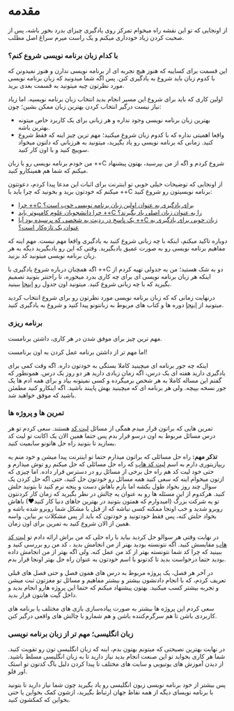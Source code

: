 # مقدمه
از اونجایی که تو این نقشه راه میخوام تمرکز روی یادگیری چیزای بدرد بخور باشه، پس از صحبت کردن زیاد خودداری میکنم و یک راست میرم سراغ اصل مطلب.

### با کدام زبان برنامه نویسی شروع کنم؟
این قسمت برای کساییه که هنوز هیچ تجربه ای از برنامه نویسی ندارن و هنوز نمیدونن که با کدوم زبان باید شروع به یادگیری کنن. پس اگه شما میدونید که زبان برنامه نویسی
مورد نظرتون چیه میتونید به قسمت بعدی برید.

اولین کاری که باید برای شروع این مسیر انجام بدید انتخاب زبان برنامه نویسیه. اما زیاد نیاز نیست درگیر انتخاب کردن یهترین زبان ممکن بشین؛ چون:
- بهترین زبان برنامه نویسی وجود نداره و هر زبانی برای یک کاربرد خاص میتونه بهترین باشه.
- واقعا اهمیتی نداره که با کدوم زبان شروع میکنید؛ مهم ترین چیز اینه که فقط شروع کنید. زمانی که برنامه نویسی رو یاد بگیرید، میتونید به هرزبانی که دلتون میخواد سوییچ کنید و با اون کار کنید.

من خودم برنامه نویسی رو با زبان ++C شروع کردم و اگه از من بپرسید، بهتون پیشنهاد میکنم که شما هم همینکارو کنید.

از اونجایی که توضیحات خیلی خوبی تو اینترنت برای اثبات این مدعا پیدا کردم، دعوتتون میکنم که خودتون برید و بخونید که چرا باید با ++C برنامه نویسیتون رو شروع کنید:
- [چرا ++C برای یادگیری به عنوان اولین زبان برنامه نویسی خوب است؟](https://www.educative.io/blog/c-is-a-good-first-language-to-learn)
- [چرا دانشجویان علوم کامپیوتر باید ++C را به عنوان زبان اصلی یاد بگیرند؟](https://medium.com/@vardanator/why-cs-students-must-learn-c-as-their-main-programming-language-6d3b4f8720bd)
- [یک پاسخ در ردیت به شخصی که پرسیده بود آیا ++C زبان خوبی برای یادگیری به عنوان یک تازه‌کار است؟](https://www.reddit.com/r/learnprogramming/comments/2n2t6z/comment/cm9vqf1/?utm_source=share&utm_medium=web2x&context=3)

دوباره تاکید میکنم، اینکه با چه زبانی شروع کنید به یادگیری واقعا مهم نیست. مهم اینه که مفاهیم برنامه نویسی رو به صورت عمیق یادبگیرید. وقتی که این رو یادبگیرید
دیگه به هر زبان برنامه نویسی میتونید کد بزنید.

اگه همچنان درباره شروع یادگیری با ++C دو به شک هستید؛ من یه جدولی تهیه کردم از اینکه هر زبان برنامه نویسی ای برای چه کاری بدرد میخوره، تا راحتتر بتونید تصمیم
بگیرید که با چه زبانی شروع کنید. میتونید اون جدول رو
[اینجا](https://github.com/shuoros/software-engineering-101/tree/main/syllabus/FA/اضافات/زبان-ها-و-کاربرد-های-آنها.md) ببینید.

درنهایت زمانی که که زبان برنامه نویسی مورد نظرتون رو برای شروع انتخاب کردید میتونید از [اینجا](https://github.com/shuoros/software-engineering-101/tree/main/syllabus/FA/اضافات/دوره-ها-و-کتاب-ها.md) دوره ها و کتاب های مربوط به زبانتونو پیدا کنید و شروع به یادگیری کنید.

### برنامه ریزی
مهم ترین چیز برای موفق شدن در هر کاری، داشتن برنامست.

اما مهم تر از داشتن برنامه عمل کردن به اون برنامست!

اینکه چه جور برنامه ای میچینید کاملا بستگی به خودتون داره. اگه وقت کمی برای یادگیری دارید هفته ای یک درس، اگه زمان زیادی دارید هر دو روز یک درس. همونطور که گفتم این
مساله کاملا به هر شخص برمیگرده و کسی نمیتونه بیاد و برای همه ادم ها یک جور نسخه بپیچه. ولی هر برنامه ای که میچینید بهش پایبند باشید. اگه اینکارو کنید مطمئن باشید که موفق خواهید شد.

### تمرین ها و پروژه ها
تمرین هایی که براتون قرار میدم همگی از مسائل [لیت کد](https://leetcode.com/) هستند. سعی کردم تو هر درس مسائل مربوط به اون درسو قرار بدم پس حتما همین الان یک اکانت
تو لیت کد بسازید تا بتونید راه حل هاتونو سابمیت کنید.

**تذکر مهم:** راه حل مسائلی که براتون میذارم حتما تو اینترنت پیدا میشن و خود منم یه ریپازیتوری دارم به اسم [لیت کد هاب](https://github.com/shuoros/leetcodehub)
که راه حل مسائلی که حل میکنم رو توش میذارم و حتی خود لیت کد هم راه حل برخی از مسائل رو در دسترس قرار داده. اما چیزی که ازتون میخوام اینه که سعی کنید همه مسائل
رو خودتون حل کنید، حتی اگه حل کردن یک سوال چند روز بخواد طول بکشه اما بازم باهاش دست و پنجه نرم کنید تا بتونید حلش کنید. هرکدوم از این مسئله ها رو به عنوان یه چالش
در نظر بگیرید که زمان کار کردنتون تو یه شرکت بزرگ (امیدوارم که همتون بتونید در بهترین جاهای دنیا کار کنید❤) باهاش روبرو شدید و خب اونجا ممکنه کسی نباشه که از قبل
با مشکل شما روبرو شده باشه و بخواد حلش کنه، پس فقط خودتونید و خودتون که باید از پس مشکلات بر بیاین. واسه همین از الان شروع کنید به تمرین برای اون زمان.

در نهایت وقتی هر سوالو حل کردید بیاید با راه حلی که من براش ارائه دادم تو [لیت کد هاب](https://github.com/shuoros/leetcodehub) مقایسش کنید. اگه نتونسته بودید بهتر از من انجامش بدید
، کد من رو بررسی کنید و ببینید که چرا کد شما نتونسته بهتر از کد من عمل کنه. ولی اگه بهتر از من انجامش داده بودید حتما درخواست بدید تا کدتونو با اسم خودتون به عنوان راه حل بهتر اونجا قرار بدم.

در آخر هر فصل، یک پروژه مربوط به درس های همون فصل و حتی فصل های قبلی تعریف کردم، که با انجام دادنشون بیشتر و بیشتر مفاهیم و مسائل تو مغزتون ثبت میشن و تجربه
بیشتر کسب میکنید.
بهتون پیشنهاد میکنم که حتما این پروژه هارو انجام بدید و داخل گیت هابتون قرار بدید.

سعی کردم این پروژه ها بیشتر به صورت پیاده‌سازی بازی های مختلف یا برنامه های کاربردی باشن تا هم سرگرم‌کننده باشن و هم شمارو با چالش های واقعی درگیر کنن.

### زبان انگلیسی؛ مهم تر از زبان برنامه نویسی
در نهایت بهترین نصیحتی که میتونم بهتون بدم، اینه که زبان انگلیسی تون رو تقویت کنید. شما هر کاری بخواید تو این صنعت انجام بدید نیاز دارید تا به زبان انگلیسی
مسلط باشید. از دیدن آموزش های یوتیوبی و سایت های مختلف تا پیدا کردن دلیل باگ کدتون تو استک اور فلو.

پس بیشتر از خود برنامه نویسی زبون انگلیسی رو یاد بگیرید چون شما نیاز دارید تا بتونید با برنامه نویسای دیگه از همه نقاط جهان ارتباط بگیرید، ازشون کمک بخواین یا حتی بخواین که کمکشون کنید.
